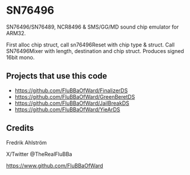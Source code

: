 # SN76496

SN76496/SN76489, NCR8496 & SMS/GG/MD sound chip emulator for ARM32.

First alloc chip struct, call sn76496Reset with chip type & struct.
Call SN76496Mixer with length, destination and chip struct.
Produces signed 16bit mono.

## Projects that use this code

* https://github.com/FluBBaOfWard/FinalizerDS
* https://github.com/FluBBaOfWard/GreenBeretDS
* https://github.com/FluBBaOfWard/JailBreakDS
* https://github.com/FluBBaOfWard/YieArDS

## Credits

Fredrik Ahlström

X/Twitter @TheRealFluBBa

https://www.github.com/FluBBaOfWard
